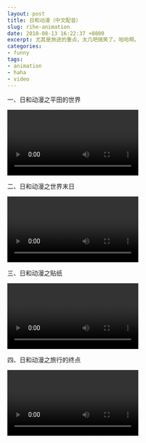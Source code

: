 ```yaml
---
layout: post
title: 日和动漫（中文配音）
slug: rihe-animation
date: 2010-08-13 16:22:37 +0800
excerpt: 尤其是旅途的重点，太几吧搞笑了。哈哈啊。
categories:
- funny
tags:
- animation
- haha
- video
---
```


一、日和动漫之平田的世界

<video controls="controls">
	<source src="{{ site.path.uploads }}2010/08/13/rihe-animation/pingtians-world.webm" type="video/webm" />
	<source src="{{ site.path.uploads }}2010/08/13/rihe-animation/pingtians-world.mp4" type="video/mp4" />
	Your browser does not support the video tag.
</video>

二、日和动漫之世界末日

<video controls="controls">
	<source src="{{ site.path.uploads }}2010/08/13/rihe-animation/the-end-of-world.webm" type="video/webm" />
	<source src="{{ site.path.uploads }}2010/08/13/rihe-animation/the-end-of-world.mp4" type="video/mp4" />
	Your browser does not support the video tag.
</video>

三、日和动漫之贴纸

<video controls="controls">
	<source src="{{ site.path.uploads }}2010/08/13/rihe-animation/stickers.webm" type="video/webm" />
	<source src="{{ site.path.uploads }}2010/08/13/rihe-animation/stickers.mp4" type="video/mp4" />
	Your browser does not support the video tag.
</video>

四、日和动漫之旅行的终点

<video controls="controls">
	<source src="{{ site.path.uploads }}2010/08/13/rihe-animation/destination-of-travel.webm" type="video/webm" />
	<source src="{{ site.path.uploads }}2010/08/13/rihe-animation/destination-of-travel.mp4" type="video/mp4" />
	Your browser does not support the video tag.
</video>

